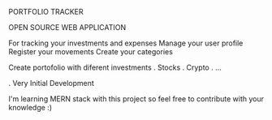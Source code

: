 PORTFOLIO TRACKER

OPEN SOURCE WEB APPLICATION

For tracking your investments and expenses
  Manage your user profile
  Register your movements
  Create your categories

  Create portofolio with diferent investments
    . Stocks
    . Crypto
    . ...

. Very Initial Development

I'm learning MERN stack with this project so feel free to contribute with your knowledge :)
